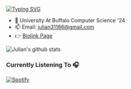 [![Typing SVG](https://readme-typing-svg.herokuapp.com?lines=%F0%9F%91%8B+Hi%2C+I%E2%80%99m+Julian+Elmasry)](https://git.io/typing-svg)

- 📖 University At Buffalo Computer Science '24
- 📫 Email: julian31186@gmail.com 
- 👉 [Biolink Page](https://bio.link/julianelmasry)


![Julian's github stats](https://github-readme-stats.vercel.app/api?username=julian31186&show_icons=true&theme=radical)

### Currently Listening To 🎧
[![Spotify](https://novatoremm-sand.vercel.app/api/spotify)](https://open.spotify.com/user/julian31186)
